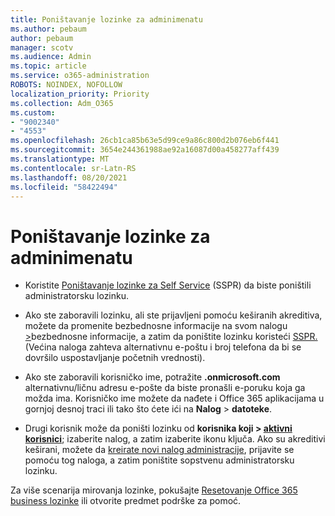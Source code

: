 ```yaml
---
title: Poništavanje lozinke za adminimenatu
ms.author: pebaum
author: pebaum
manager: scotv
ms.audience: Admin
ms.topic: article
ms.service: o365-administration
ROBOTS: NOINDEX, NOFOLLOW
localization_priority: Priority
ms.collection: Adm_O365
ms.custom:
- "9002340"
- "4553"
ms.openlocfilehash: 26cb1ca85b63e5d99ce9a86c800d2b076eb6f441
ms.sourcegitcommit: 3654e244361988ae92a16087d00a458277aff439
ms.translationtype: MT
ms.contentlocale: sr-Latn-RS
ms.lasthandoff: 08/20/2021
ms.locfileid: "58422494"
---
```

# <a name="admin-password-reset"></a>Poništavanje lozinke za adminimenatu

- Koristite [Poništavanje lozinke za Self Service](https://passwordreset.microsoftonline.com/) (SSPR) da biste poništili administratorsku lozinku.

- Ako ste zaboravili lozinku, ali ste prijavljeni pomoću keširanih akreditiva, možete da promenite bezbednosne informacije na svom nalogu [>](https://mysignins.microsoft.com/security-info)bezbednosne informacije, a zatim da poništite lozinku koristeći [SSPR.](https://passwordreset.microsoftonline.com/) (Većina naloga zahteva alternativnu e-poštu i broj telefona da bi se dovršilo uspostavljanje početnih vrednosti).

- Ako ste zaboravili korisničko ime, potražite **.onmicrosoft.com** alternativnu/ličnu adresu e-pošte da biste pronašli e-poruku koja ga možda ima.  Korisničko ime možete da nađete i Office 365 aplikacijama u gornjoj desnoj traci ili tako što ćete ići na **Nalog**  >  **datoteke**.

- Drugi korisnik može da poništi lozinku od **korisnika koji > [aktivni korisnici](https://portal.office.com/adminportal/home#/users)**; izaberite nalog, a zatim izaberite ikonu ključa.  Ako su akreditivi keširani, možete da [kreirate novi nalog administracije](https://portal.office.com/adminportal/home#/users), prijavite se pomoću tog naloga, a zatim poništite sopstvenu administratorsku lozinku.

Za više scenarija mirovanja lozinke, pokušajte [Resetovanje Office 365 business lozinke](https://docs.microsoft.com/microsoft-365/admin/add-users/reset-passwords) ili otvorite predmet podrške za pomoć.

